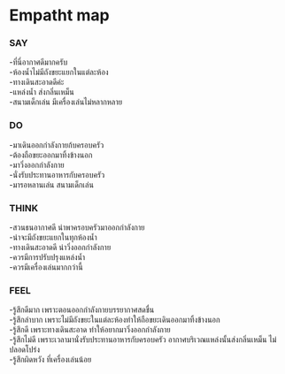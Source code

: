 # Empatht map
### SAY 
-ที่นี่อากาศดีมากครับ<br>
-ห้องน้ำไม่มีถังขยะแยกในแต่ละห้อง<br>
-ทางเดินสะอาดดีค่ะ<br>
-แหล่งน้ำ ส่งกลิ่นเหม็น<br>
-สนามเด็กเล่น มีเครื่องเล่นไม่หลากหลาย<br>
### DO
-มาเดินออกกำลังกายก้บครอบครัว<br>
-ต้องถือขยะออกมาทิ้งข้างนอก<br>
-มาวิ่งออกกำลังกาย<br>
-นั่งรับประทานอาหารกับครอบครัว<br>
-มารอหลานเล่น สนามเด็กเล่น<br>
### THINK
-สวนธนอากาศดี น่าพาครอบครัวมาออกกำลังกาย<br>
-น่าจะมีถังขยะแยกในทุกห้องน้ำ<br>
-ทางเดินสะอาดดี น่าวิ่งออกกำลังกาย<br>
-ควรมีการปรับปรุงแหล่งน้ำ<br>
-ควรมีเครื่องเล่นมากกว่านี้<br>

 ### FEEL
 -รู้สึกดีมาก เพราะตอนออกกำลังกายบรรยากาศสดชื่น<br>
 -รู้สึกลำบาก เพราะไม่มีถังขยะในแต่ละห้องทำให้ถือขยะเดินออกมาทิ้งข้างนอก<br>
 -รู้สึกดี เพราะทางเดินสะอาด ทำให้อยากมาวิ่งออกกำลังกาย<br>
 -รู้สึกไม่ดี เพราะเวลามานั่งรับประทานอาหารกับครอบครัว อากาศบริเวณแหล่งนั้นส่งกลิ่นเหม็น ไม่ปลอดโปร่ง<br>
 -รู้สึกผิดหวัง ที่เครื่องเล่นน้อย<br>
